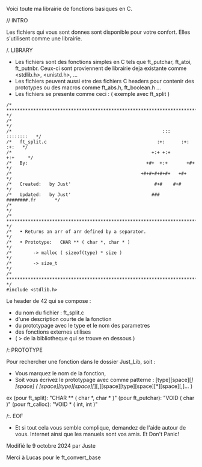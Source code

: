 Voici toute ma librairie de fonctions basiques en C.

// INTRO

Les fichiers qui vous sont donnes sont disponible pour votre confort. Elles s'utilisent comme une librairie.

/. LIBRARY

* Les fichiers sont des fonctions simples en C tels que ft_putchar, ft_atoi, ft_putnbr. Ceux-ci sont proviennent de librairie deja existante comme <stdlib.h>, <unistd.h>, <stdio> ...
* Les fichiers peuvent aussi etre des fichiers C headers pour contenir des prototypes ou des macros comme ft_abs.h, ft_boolean.h ...
* Les fichiers se presente comme ceci : ( exemple avec ft_split )

```
/* ************************************************************************** */
/*                                                                            */
/*                                                        :::      ::::::::   */
/*   ft_split.c                                         :+:      :+:    :+:   */
/*                                                    +:+ +:+         +:+     */
/*   By:                                            +#+  +:+       +#+        */
/*                                                +#+#+#+#+#+   +#+           */
/*   Created:   by Just'                               #+#    #+#             */
/*   Updated:   by Just'                              ###   ########.fr       */
/*                                                                            */
/* ************************************************************************** */
/*   • Returns an arr of arr defined by a separator.                          */
/*   • Prototype:   CHAR ** ( char *, char * )                                */
/*        -> malloc ( sizeof(type) * size )                                   */
/*        -> size_t                                                           */
/* ************************************************************************** */
#include <stdlib.h>
```

Le header de 42 qui se compose :

* du nom du fichier : ft_split.c
* d'une description courte de la fonction
* du prototypage avec le type et le nom des parametres
* des fonctions externes utilises
* ( > de la bibliotheque qui se trouve en dessous )

/: PROTOTYPE

Pour rechercher une fonction dans le dossier Just_Lib, soit :
* Vous marquez le nom de la fonction,
* Soit vous écrivez le prototypage avec comme patterne :
[type][space][*][space] ( [space][type][space][*][,][space][type][space][*][space][,]... )

ex (pour ft_split): "CHAR ** ( char *, char * )"
(pour ft_putchar): "VOID ( char )"
(pour ft_calloc): "VOID * ( int, int )"

/:. EOF

* Et si tout cela vous semble complique, demandez de l'aide autour de vous. Internet ainsi que les manuels sont vos amis.
Et Don't Panic!

Modifié le 9 octobre 2024 par Juste

Merci à Lucas pour le ft_convert_base
